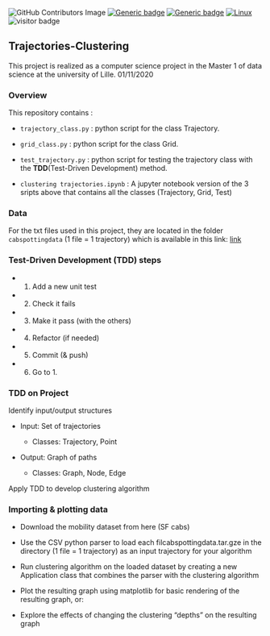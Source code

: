 ![GitHub Contributors Image](https://contrib.rocks/image?repo=o-ikne/Trajectories-Clustering)
[![Generic badge](https://img.shields.io/badge/Made_With-Python-<COLOR>.svg)](https://shields.io/)
[![Generic badge](https://img.shields.io/badge/Library-pandas-red.svg)](https://shields.io/)
[![Linux](https://svgshare.com/i/Zhy.svg)](https://svgshare.com/i/Zhy.svg)
![visitor badge](https://visitor-badge.glitch.me/badge?page_id=o-ikne.Trajectories-Clustering)

## __Trajectories-Clustering__
This project is realized as a computer science project in the Master 1 of data science at the university of Lille. 01/11/2020

### __Overview__
This repository contains :

- `trajectory_class.py` : python script for the class Trajectory.

- `grid_class.py`       : python script for the class Grid.

- `test_trajectory.py`  : python script for testing the trajectory class with the __TDD__(Test-Driven Development) method.

- `clustering trajectories.ipynb` : A jupyter notebook version of the 3 sripts above that contains all the classes (Trajectory, Grid, Test)

### __Data__

For the txt files used in this project, they are located in the folder `cabspottingdata` (1 file = 1 trajectory) which is available in this link: [link](https://drive.google.com/file/d/1VI9b0sF4Br3alozUtSsEP8tnboID0Xqc/view?usp=sharing)

### __Test-Driven Development (TDD) steps__

- 1. Add a new unit test

- 2. Check it fails

- 3. Make it pass (with the others)

- 4. Refactor (if needed)

- 5. Commit (& push)

- 6. Go to 1.

### __TDD on Project__

Identify input/output structures

- Input: Set of trajectories

  - Classes: Trajectory, Point

- Output: Graph of paths
  
  - Classes: Graph, Node, Edge
  
Apply TDD to develop clustering algorithm

### __Importing & plotting data__

- Download the mobility dataset from here (SF cabs)

- Use the CSV python parser to load each filcabspottingdata.tar.gze in the directory (1 file = 1 trajectory) as an input trajectory for your algorithm

- Run clustering algorithm on the loaded dataset by creating a new Application class that combines the parser with the clustering algorithm

- Plot the resulting graph using matplotlib for basic rendering of the resulting graph, or:

- Explore the effects of changing the clustering “depths” on the resulting graph
